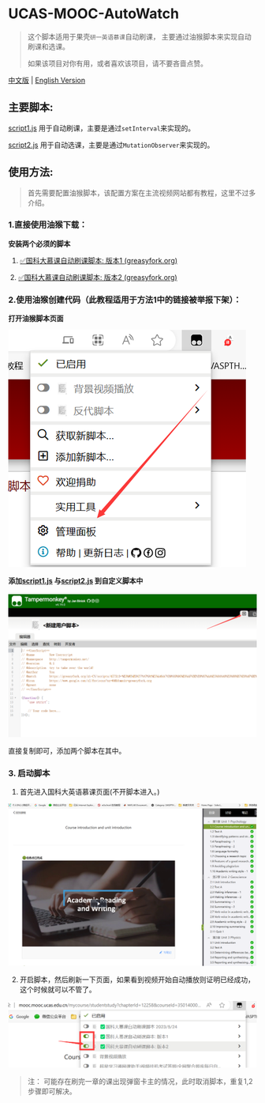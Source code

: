 # UCAS-MOOC-AutoWatch
> 这个脚本适用于果壳`研一英语慕课`自动刷课，
> 主要通过油猴脚本来实现自动刷课和选课。
>
> 如果该项目对你有用，或者喜欢该项目，请不要吝啬点赞。


[中文版](README.md) | [English Version](REAMD-eng.md)
## 主要脚本:
[script1.js](src/script1.js) 用于自动刷课，主要是通过`setInterval`来实现的。

[script2.js](src/script2.js) 用于自动选课，主要是通过`MutationObserver`来实现的。

## 使用方法:

> 首先需要配置油猴脚本，该配置方案在主流视频网站都有教程，这里不过多介绍。

### 1.直接使用油猴下载：

**安装两个必须的脚本**

1. [✅国科大慕课自动刷课脚本: 版本1 (greasyfork.org)](https://greasyfork.org/zh-CN/scripts/477309-国科大慕课自动刷课脚本-版本1)

​	 2. [✅国科大慕课自动刷课脚本: 版本2 (greasyfork.org)](https://greasyfork.org/zh-CN/scripts/477732-国科大慕课自动刷课脚本-版本2)


### 2.使用油猴创建代码（此教程适用于方法1中的链接被举报下架）：

**打开油猴脚本页面**

![image-20231013131227594](assets/image-20231013131227594.png)

**添加[script1.js](src/script1.js) 与[script2.js](src/script2.js) 到自定义脚本中**

![image-20231013131247416](assets/image-20231013131247416.png)

直接复制即可，添加两个脚本在其中。

### 3. 启动脚本

1. 首先进入国科大英语慕课页面(不开脚本进入。)

![image-20231013131545509](assets/image-20231013131545509.png)

2. 开启脚本，然后刷新一下页面，如果看到视频开始自动播放则证明已经成功，这个时候就可以不管了。

![image-20231013131645043](assets/image-20231013131645043.png)

> 注： 可能存在刷完一章的课出现弹窗卡主的情况，此时取消脚本，重复1,2步骤即可解决。
